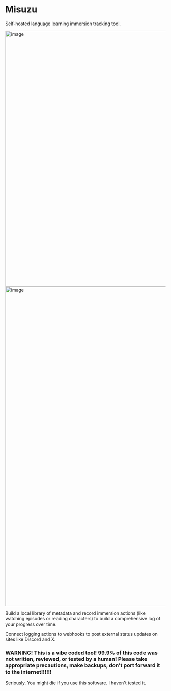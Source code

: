 # Misuzu

Self-hosted language learning immersion tracking tool.

<img width="1079" height="801" alt="image" src="https://github.com/user-attachments/assets/bc830989-2d78-4c73-9aed-1c302dad672b" />
<img width="1079" height="1000" alt="image" src="https://github.com/user-attachments/assets/69b45b3d-9173-4d4d-b404-ee29d3b40ffa" />

Build a local library of metadata and record immersion actions (like watching episodes or reading characters) to build a comprehensive log of your progress over time.

Connect logging actions to webhooks to post external status updates on sites like Discord and X.

### WARNING! This is a vibe coded tool! 99.9% of this code was not written, reviewed, or tested by a human! Please take appropriate precautions, make backups, don't port forward it to the internet!!!!!!

Seriously. You might die if you use this software. I haven't tested it.
